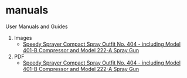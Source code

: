# manuals

User Manuals and Guides

1. Images
    - [Speedy Sprayer Compact Spray Outfit No. 404 - including Model 401-B Compressor and Model 222-A Spray Gun]()
2. PDF
    - [Speedy Sprayer Compact Spray Outfit No. 404 - including Model 401-B Compressor and Model 222-A Spray Gun]()


